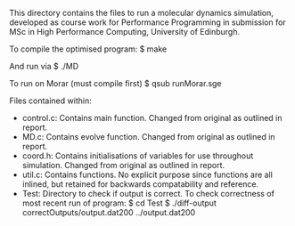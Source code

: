 This directory contains the files to run a molecular dynamics simulation, 
	developed as course work for Performance Programming in submission for 
	MSc in High Performance Computing, University of Edinburgh.
	
To compile the optimised program: 
	$ make
	
And run via
	$ ./MD

To run on Morar (must compile first)
	$ qsub runMorar.sge	
	
Files contained within: 
* control.c:
		Contains main function. Changed from original as outlined in report. 
* MD.c:
		Contains evolve function. Changed from original as outlined in report. 
* coord.h: 
		Contains initialisations of variables for use throughout simulation. 
		Changed from original as outlined in report. 
* util.c: 
		Contains functions. No explicit purpose since functions are all inlined, 
		but retained for backwards compatability and reference. 
* Test:
		Directory to check if output is correct. 
		To check correctness of most recent run of program:
			$ cd Test
			$ ./diff-output correctOutputs/output.dat200 ../output.dat200
			

